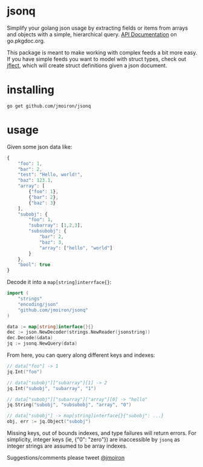 # jsonq

Simplify your golang json usage by extracting fields or items from arrays and objects with a simple, hierarchical query. [API Documentation](http://go.pkgdoc.org/github.com/jmoiron/jsonq) on go.pkgdoc.org.

This package is meant to make working with complex feeds a bit more easy. If you have simple feeds you want to model with struct types, check out [jflect](http://github.com/str1ngs/jflect), which will create struct definitions given a json document.

# installing

```
go get github.com/jmoiron/jsonq
```

# usage

Given some json data like:

```javascript
{
	"foo": 1,
	"bar": 2,
	"test": "Hello, world!",
	"baz": 123.1,
	"array": [
		{"foo": 1},
		{"bar": 2},
		{"baz": 3}
	],
	"subobj": {
		"foo": 1,
		"subarray": [1,2,3],
		"subsubobj": {
			"bar": 2,
			"baz": 3,
			"array": ["hello", "world"]
		}
	},
	"bool": true
}
```

Decode it into a `map[string]interrface{}`:

```go
import (
	"strings"
	"encoding/json"
	"github.com/jmoiron/jsonq"
)

data := map[string]interface{}{}
dec := json.NewDecoder(strings.NewReader(jsonstring))
dec.Decode(&data)
jq := jsonq.NewQuery(data)
```

From here, you can query along different keys and indexes:

```go
// data["foo"] -> 1
jq.Int("foo")

// data["subobj"]["subarray"][1] -> 2
jq.Int("subobj", "subarray", "1")

// data["subobj"]["subarray"]["array"][0] -> "hello"
jq.String("subobj", "subsubobj", "array", "0")

// data["subobj"] -> map[string]interface{}{"subobj": ...}
obj, err := jq.Object("subobj")
```

Missing keys, out of bounds indexes, and type failures will return errors.
For simplicity, integer keys (ie, {"0": "zero"}) are inaccessible
by `jsonq` as integer strings are assumed to be array indexes.

Suggestions/comments please tweet [@jmoiron](http://twitter.com/jmoiron)

